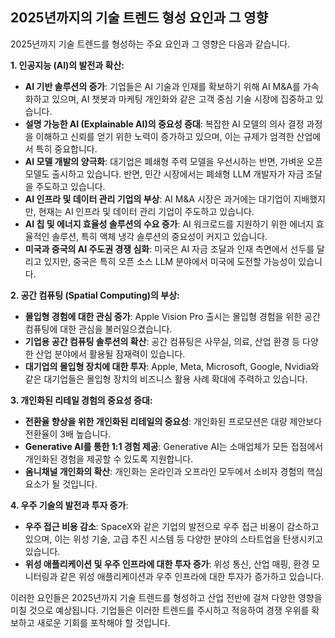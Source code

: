 



## 2025년까지의 기술 트렌드 형성 요인과 그 영향

2025년까지 기술 트렌드를 형성하는 주요 요인과 그 영향은 다음과 같습니다.

**1. 인공지능 (AI)의 발전과 확산:**

- **AI 기반 솔루션의 증가**: 기업들은 AI 기술과 인재를 확보하기 위해 AI M&A를 가속화하고 있으며, AI 챗봇과 마케팅 개인화와 같은 고객 중심 기술 시장에 집중하고 있습니다.
- **설명 가능한 AI (Explainable AI)의 중요성 증대**: 복잡한 AI 모델의 의사 결정 과정을 이해하고 신뢰를 얻기 위한 노력이 증가하고 있으며, 이는 규제가 엄격한 산업에서 특히 중요합니다.
- **AI 모델 개발의 양극화**: 대기업은 폐쇄형 주력 모델을 우선시하는 반면, 가벼운 오픈 모델도 출시하고 있습니다. 반면, 민간 시장에서는 폐쇄형 LLM 개발자가 자금 조달을 주도하고 있습니다.
- **AI 인프라 및 데이터 관리 기업의 부상**: AI M&A 시장은 과거에는 대기업이 지배했지만, 현재는 AI 인프라 및 데이터 관리 기업이 주도하고 있습니다.
- **AI 칩 및 에너지 효율성 솔루션의 수요 증가**: AI 워크로드를 지원하기 위한 에너지 효율적인 솔루션, 특히 액체 냉각 솔루션의 중요성이 커지고 있습니다.
- **미국과 중국의 AI 주도권 경쟁 심화**: 미국은 AI 자금 조달과 인재 측면에서 선두를 달리고 있지만, 중국은 특히 오픈 소스 LLM 분야에서 미국에 도전할 가능성이 있습니다.

**2. 공간 컴퓨팅 (Spatial Computing)의 부상:**

- **몰입형 경험에 대한 관심 증가**: Apple Vision Pro 출시는 몰입형 경험을 위한 공간 컴퓨팅에 대한 관심을 불러일으켰습니다.
- **기업용 공간 컴퓨팅 솔루션의 확산**: 공간 컴퓨팅은 사무실, 의료, 산업 환경 등 다양한 산업 분야에서 활용될 잠재력이 있습니다.
- **대기업의 몰입형 장치에 대한 투자**: Apple, Meta, Microsoft, Google, Nvidia와 같은 대기업들은 몰입형 장치의 비즈니스 활용 사례 확대에 주력하고 있습니다.

**3. 개인화된 리테일 경험의 중요성 증대:**

- **전환율 향상을 위한 개인화된 리테일의 중요성**: 개인화된 프로모션은 대량 제안보다 전환율이 3배 높습니다.
- **Generative AI를 통한 1:1 경험 제공**: Generative AI는 소매업체가 모든 접점에서 개인화된 경험을 제공할 수 있도록 지원합니다.
- **옴니채널 개인화의 확산**: 개인화는 온라인과 오프라인 모두에서 소비자 경험의 핵심 요소가 될 것입니다.

**4. 우주 기술의 발전과 투자 증가**:

- **우주 접근 비용 감소**: SpaceX와 같은 기업의 발전으로 우주 접근 비용이 감소하고 있으며, 이는 위성 기술, 고급 추진 시스템 등 다양한 분야의 스타트업을 탄생시키고 있습니다.
- **위성 애플리케이션 및 우주 인프라에 대한 투자 증가**: 위성 통신, 산업 매핑, 환경 모니터링과 같은 위성 애플리케이션과 우주 인프라에 대한 투자가 증가하고 있습니다.

이러한 요인들은 2025년까지 기술 트렌드를 형성하고 산업 전반에 걸쳐 다양한 영향을 미칠 것으로 예상됩니다. 기업들은 이러한 트렌드를 주시하고 적응하여 경쟁 우위를 확보하고 새로운 기회를 포착해야 할 것입니다.